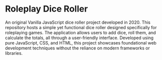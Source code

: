 # Roleplay Dice Roller

An original Vanilla JavaScript dice roller project developed in 2020. This repository hosts a simple yet functional dice roller designed specifically for roleplaying games. The application allows users to add dice, roll them, and calculate the totals, all through a user-friendly interface. Developed using pure JavaScript, CSS, and HTML, this project showcases foundational web development techniques without the reliance on modern frameworks or libraries.